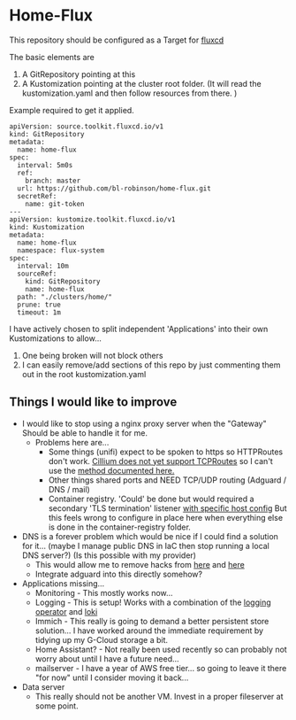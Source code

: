 # Home-Flux

This repository should be configured as a Target for [fluxcd](https://fluxcd.io/)

The basic elements are

1. A GitRepository pointing at this
2. A Kustomization pointing at the cluster root folder. (It will read the kustomization.yaml and then follow resources from there. )

Example required to get it applied.

```
apiVersion: source.toolkit.fluxcd.io/v1
kind: GitRepository
metadata:
  name: home-flux
spec:
  interval: 5m0s
  ref:
    branch: master
  url: https://github.com/bl-robinson/home-flux.git
  secretRef:
    name: git-token
---
apiVersion: kustomize.toolkit.fluxcd.io/v1
kind: Kustomization
metadata:
  name: home-flux
  namespace: flux-system
spec:
  interval: 10m
  sourceRef:
    kind: GitRepository
    name: home-flux
  path: "./clusters/home/"
  prune: true
  timeout: 1m

```

I have actively chosen to split independent 'Applications' into their own Kustomizations to allow...
1. One being broken will not block others
2. I can easily remove/add sections of this repo by just commenting them out in the root kustomization.yaml

## Things I would like to improve

- I would like to stop using a nginx proxy server when the "Gateway" Should be able to handle it for me.
  - Problems here are...
    - Some things (unifi) expect to be spoken to https so HTTPRoutes don't work. [Cillium does not yet support TCPRoutes](https://docs.cilium.io/en/stable/network/servicemesh/gateway-api/gateway-api/) so I can't use the [method documented here.](https://gateway-api.sigs.k8s.io/guides/tls/#clientserver-and-tls)
    - Other things shared ports and NEED TCP/UDP routing (Adguard / DNS / mail)
    - Container registry. 'Could' be done but would required a secondary 'TLS termination' listener [with specific host config](https://gateway-api.sigs.k8s.io/guides/tls/#listeners-with-different-certificates) But this feels wrong to configure in place here when everything else is done in the container-registry folder.
- DNS is a forever problem which would be nice if I could find a solution for it... (maybe I manage public DNS in IaC then stop running a local DNS server?) (Is this possible with my provider)
  - This would allow me to remove hacks from [here](https://github.com/bl-robinson/terraform-k8s-libvirt-cluster/blob/master/configs/workers/cloud_init.cfg#L119) and [here](https://github.com/bl-robinson/terraform-k8s-libvirt-cluster/blob/master/configs/control_plane/cloud_init.cfg#L119)
  - Integrate adguard into this directly somehow?
- Applications missing...
  - Monitoring - This mostly works now...
  - Logging - This is setup! Works with a combination of the [logging operator](https://kube-logging.dev/4.0/) and [loki](https://grafana.com/docs/loki/latest/)
  - Immich - This really is going to demand a better persistent store solution... I have worked around the immediate requirement by tidying up my G-Cloud storage a bit.
  - Home Assistant? - Not really been used recently so can probably not worry about until I have a future need...
  - mailserver - I have a year of AWS free tier... so going to leave it there "for now" until I consider moving it back...
- Data server
  - This really should not be another VM. Invest in a proper fileserver at some point.

